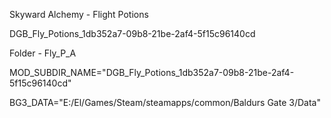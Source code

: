 Skyward Alchemy - Flight Potions

DGB_Fly_Potions_1db352a7-09b8-21be-2af4-5f15c96140cd

Folder - Fly_P_A

MOD_SUBDIR_NAME="DGB_Fly_Potions_1db352a7-09b8-21be-2af4-5f15c96140cd"

BG3_DATA="E:/El/Games/Steam/steamapps/common/Baldurs Gate 3/Data"
